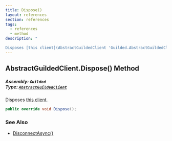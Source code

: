 ```yaml
---
title: Dispose()
layout: references
section: references
tags:
  - references
  - method
description: "

Disposes [this client](AbstractGuildedClient 'Guilded.AbstractGuildedClient')."
---
```


## AbstractGuildedClient.Dispose() Method
##### **Assembly:** `Guilded`<br/>**Type:** [`AbstractGuildedClient`](AbstractGuildedClient 'Guilded.AbstractGuildedClient')

Disposes [this client](AbstractGuildedClient 'Guilded.AbstractGuildedClient').

```csharp
public override void Dispose();
```

### See Also
- [DisconnectAsync()](AbstractGuildedClient.DisconnectAsync() 'Guilded.AbstractGuildedClient.DisconnectAsync()')
